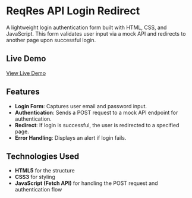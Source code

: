 # ReqRes API Login Redirect

A lightweight login authentication form built with HTML, CSS, and JavaScript. This form validates user input via a mock API and redirects to another page upon successful login.

## Live Demo

[View Live Demo]()

## Features

- **Login Form**: Captures user email and password input.
- **Authentication**: Sends a POST request to a mock API endpoint for authentication.
- **Redirect**: If login is successful, the user is redirected to a specified page.
- **Error Handling**: Displays an alert if login fails.

## Technologies Used

- **HTML5** for the structure
- **CSS3** for styling
- **JavaScript (Fetch API)** for handling the POST request and authentication flow
